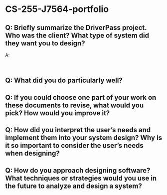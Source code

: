 <h1>CS-255-J7564-portfolio</h1>
<h2>Q: Briefly summarize the DriverPass project. Who was the client? What type of system did they want you to design?</h2>
<p>A:</p>
<br>
<h2>Q: What did you do particularly well?</h2>
<h2>Q: If you could choose one part of your work on these documents to revise, what would you pick? How would you improve it?</h2>
<h2>Q: How did you interpret the user’s needs and implement them into your system design? Why is it so important to consider the user’s needs when designing?</h2>
<h2>Q: How do you approach designing software? What techniques or strategies would you use in the future to analyze and design a system?</h2>
